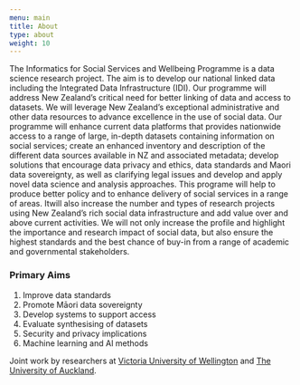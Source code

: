 ```yaml
---
menu: main
title: About
type: about
weight: 10
---
```


The Informatics for Social Services and Wellbeing Programme is a data science research project. The aim is to develop our national linked data including the Integrated Data Infrastructure (IDI). Our programme will address New Zealand’s critical need for better linking of data and access to datasets. We will leverage New Zealand’s exceptional administrative and other data resources to advance excellence in the use of social data. Our programme will enhance current data platforms that provides nationwide access to a range of large, in-depth datasets containing information on social services; create an enhanced inventory and description of the different data sources available in NZ and associated metadata; develop solutions that encourage data privacy and ethics, data standards and Maori data sovereignty, as well as clarifying legal issues and develop and apply novel data science and analysis approaches. This programe will help to produce better policy and to enhance delivery of social services in a range of areas. Itwill also increase the number and types of research projects using New Zealand’s rich social data infrastructure and add value over and above current activities. We will not only increase the profile and highlight the importance and research impact of social data, but also ensure the highest standards and the best chance of buy-in from a range of academic and governmental stakeholders.

### Primary Aims

1. Improve data standards
2. Promote Māori data sovereignty
3. Develop systems to support access
4. Evaluate synthesising of datasets
5. Security and privacy implications
6. Machine learning and AI methods




Joint work by researchers at [Victoria University of Wellington](https://wgtn.ac.nz) and [The University of Auckland](https://auckland.ac.nz).
